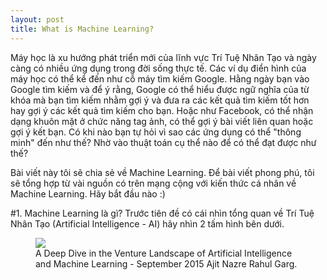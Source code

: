 ```yaml
---
layout: post
title: What is Machine Learning?
---
```


Máy học là xu hướng phát triển mới của lĩnh vực Trí Tuệ Nhân Tạo và ngày càng có nhiều ứng dụng trong đời sống thực tế. Các ví dụ điển hình của máy học có thể kể đến như cỗ máy tìm kiếm Google. Hằng ngày bạn vào Google tìm kiếm và để ý rằng, Google có thể hiểu được ngữ nghĩa của từ khóa mà bạn tìm kiếm nhằm gợi ý và đưa ra các kết quả tìm kiếm tốt hơn hay gợi ý các kết quả tìm kiếm cho bạn. Hoặc như Facebook, có thể nhận dạng khuôn mặt ở chức năng tag ảnh, có thể gợi ý bài viết liên quan hoặc gợi ý kết bạn. Có khi nào bạn tự hỏi vì sao các ứng dụng có thể "thông minh" đến như thế? Nhờ vào thuật toán cụ thể nào để có thể đạt được như thế?

Bài viết này tôi sẽ chia sẻ về Machine Learning. Để bài viết phong phú, tôi sẽ tổng hợp từ vài nguồn có trên mạng cộng với kiến thức cá nhân về Machine Learning. Hãy bắt đầu nào :)

#1. Machine Learning là gì?
Trước tiên đề có cái nhìn tổng quan về Trí Tuệ Nhân Tạo (Artificial Intelligence - AI) hãy nhìn 2 tấm hình bên dưới.

<figure>
<img src="https://1.bp.blogspot.com/-S950Up6NXDA/VxZ2ARnrEvI/AAAAAAAACI0/Y9rYr3u8-LsnYUGvP0y-gSba3u93pEzeACLcB/s640/ML1.jpg">
<figcaption>A Deep Dive in the Venture Landscape of Artificial Intelligence and Machine Learning - September 2015 Ajit Nazre Rahul Garg.
</figcaption>
</figure>
